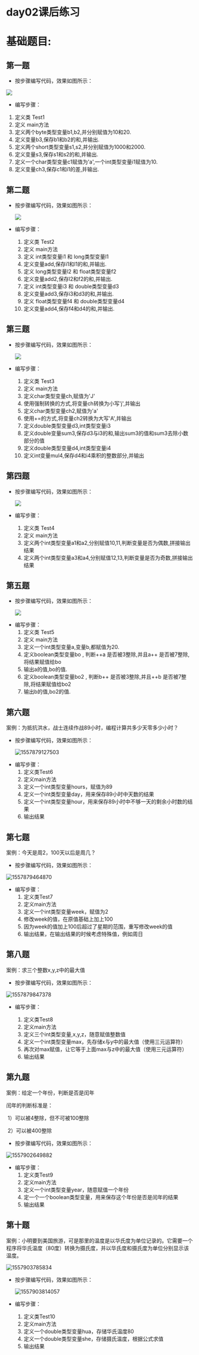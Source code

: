 # day02课后练习

# 基础题目:

## 第一题

* 按步骤编写代码，效果如图所示：

![](img\1.jpg)

* 编写步骤：

1. 定义类 Test1
2. 定义 main方法
3. 定义两个byte类型变量b1,b2,并分别赋值为10和20.
4. 定义变量b3,保存b1和b2的和,并输出.
5. 定义两个short类型变量s1,s2,并分别赋值为1000和2000.
6. 定义变量s3,保存s1和s2的和,并输出.
7. 定义一个char类型变量c1赋值为'a',一个int类型变量i1赋值为10.
8. 定义变量ch3,保存c1和i1的差,并输出.

## 第二题

* 按步骤编写代码，效果如图所示：

  ![](img\2.jpg)



* 编写步骤：

  1. 定义类 Test2
  2. 定义 main方法
  3. 定义 int类型变量i1 和 long类型变量l1
  4. 定义变量add,保存i1和l1的和,并输出.
  5. 定义 long类型变量l2 和 float类型变量f2
  6. 定义变量add2,保存l2和f2的和,并输出.
  7. 定义 int类型变量i3 和 double类型变量d3
  8. 定义变量add3,保存i3和d3的和,并输出.
  9. 定义 float类型变量f4 和 double类型变量d4
  10. 定义变量add4,保存f4和d4的和,并输出.

## 第三题

- 按步骤编写代码，效果如图所示：

  ![](img\3.jpg)

- 编写步骤：

  1. 定义类 Test3
  2. 定义 main方法
  3. 定义char类型变量ch,赋值为'J'
  4. 使用强制转换的方式,将变量ch转换为小写'j',并输出
  5. 定义char类型变量ch2,赋值为'a'
  6. 使用+=的方式,将变量ch2转换为大写'A',并输出
  7. 定义double类型变量d3,int类型变量i3
  8. 定义double变量sum3,保存d3与i3的和,输出sum3的值和sum3去除小数部分的值
  9. 定义double类型变量d4,int类型变量i4
  10. 定义int变量mul4,保存d4和i4乘积的整数部分,并输出

## 第四题

- 按步骤编写代码，效果如图所示：

  ![](img\4.jpg)

- 编写步骤：

  1. 定义类 Test4
  2. 定义 main方法
  3. 定义两个int类型变量a1和a2,分别赋值10,11,判断变量是否为偶数,拼接输出结果
  4. 定义两个int类型变量a3和a4,分别赋值12,13,判断变量是否为奇数,拼接输出结果

## 第五题

- 按步骤编写代码，效果如图所示：

  ![](img\5.jpg)



* 编写步骤：
  1. 定义类 Test5
  2. 定义 main方法
  3. 定义一个int类型变量a,变量b,都赋值为20.
  4. 定义boolean类型变量bo , 判断++a 是否被3整除,并且a++ 是否被7整除,将结果赋值给bo
  5. 输出a的值,bo的值.
  6. 定义boolean类型变量bo2 , 判断b++ 是否被3整除,并且++b 是否被7整除,将结果赋值给bo2
  7. 输出b的值,bo2的值.

## 第六题

案例：为抵抗洪水，战士连续作战89小时，编程计算共多少天零多少小时？

- 按步骤编写代码，效果如图所示：

  ![1557879127503](img/6.png)


* 编写步骤：
  1. 定义类Test6
  2. 定义main方法
  3. 定义一个int类型变量hours，赋值为89
  4. 定义一个int类型变量day，用来保存89小时中天数的结果
  5. 定义一个int类型变量hour，用来保存89小时中不够一天的剩余小时数的结果
  6. 输出结果

## 第七题

案例：今天是周2，100天以后是周几？

* 按步骤编写代码，效果如图所示：

![1557879464870](img/7.png)

* 编写步骤：
  1. 定义类Test7
  2. 定义main方法
  3. 定义一个int类型变量week，赋值为2
  4. 修改week的值，在原值基础上加上100
  5. 因为week的值加上100后超过了星期的范围，重写修改week的值
  6. 输出结果，在输出结果的时候考虑特殊值，例如周日

## 第八题

案例：求三个整数x,y,z中的最大值

* 按步骤编写代码，效果如图所示：

![1557879847378](img/8.png)

* 编写步骤：

  1. 定义类Test8
  2. 定义main方法
  3. 定义三个int类型变量,x,y,z，随意赋值整数值
  4. 定义一个int类型变量max，先存储x与y中的最大值（使用三元运算符）
  5. 再次对max赋值，让它等于上面max与z中的最大值（使用三元运算符）
  6. 输出结果

## 第九题

案例：给定一个年份，判断是否是闰年

闰年的判断标准是：

​       1）可以被4整除，但不可被100整除

​       2）可以被400整除

* 按步骤编写代码，效果如图所示：

![1557902649882](img/9.png)

* 编写步骤：
  1. 定义类Test9
  2. 定义main方法
  3. 定义一个int类型变量year，随意赋值一个年份
  4. 定一个一个boolean类型变量，用来保存这个年份是否是闰年的结果
  5. 输出结果

## 第十题

案例：小明要到美国旅游，可是那里的温度是以华氏度为单位记录的。它需要一个程序将华氏温度（80度）转换为摄氏度，并以华氏度和摄氏度为单位分别显示该温度。

![1557903785834](img/1557903785834.png)

* 按步骤编写代码，效果如图所示：

  ![1557903814057](img/1557903814057.png)

* 编写步骤：
  1. 定义类Test10
  2. 定义main方法
  3. 定义一个double类型变量hua，存储华氏温度80
  4. 定义一个double类型变量she，存储摄氏温度，根据公式求值
  5. 输出结果

